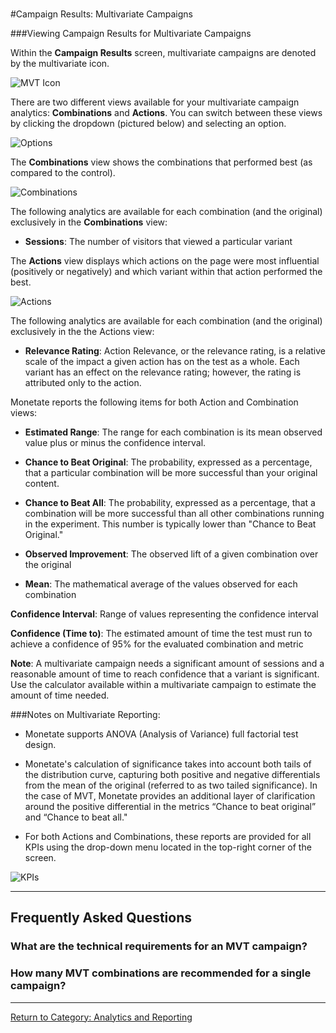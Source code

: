 <div id="monetate-product" data-products="interact mayberry">&nbsp;</div>

#Campaign Results: Multivariate Campaigns

###Viewing Campaign Results for Multivariate Campaigns

Within the **Campaign Results** screen, <a data-tooltip-large="">multivariate</a> campaigns are denoted by the multivariate icon. 

![MVT Icon](https://s3.amazonaws.com/elearning.monetate.net/images/src/mvt_results/i2.png) 

There are two different views available for your multivariate campaign analytics: **Combinations** and **Actions**. You can switch between these views by clicking the dropdown (pictured below) and selecting an option.  

![Options](https://s3.amazonaws.com/elearning.monetate.net/images/src/mvt_results/i3.png) 

The **Combinations** view shows the combinations that performed best (as compared to the control). 

![Combinations](https://s3.amazonaws.com/elearning.monetate.net/images/src/mvt_results/i1.png) 

The following analytics are available for each combination (and the original) exclusively in the **Combinations** view:

* **Sessions**: The number of visitors that viewed a particular variant

The **Actions** view displays which actions on the page were most influential (positively or negatively) and which variant within that action performed the best. 

![Actions](https://s3.amazonaws.com/elearning.monetate.net/images/src/mvt_results/i4.png) 

 The following analytics are available for each combination (and the original) exclusively in the the Actions view: 

* **Relevance Rating**: Action Relevance, or the relevance rating, is a relative scale of the impact a given action has on the test as a whole. Each variant has an effect on the relevance rating; however, the rating is attributed only to the action.

Monetate reports the following items for both Action and Combination views: 

* **Estimated Range**: The range for each combination is its mean observed value plus or minus the confidence interval.

* **Chance to Beat Original**: The probability, expressed as a percentage, that a particular combination will be more successful than your original content.

* **Chance to Beat All**: The probability, expressed as a percentage, that a combination will be more successful than all other combinations running in the experiment. This number is typically lower than "Chance to Beat Original."

* **Observed Improvement**: The observed lift of a given combination over the original

* **Mean**: The mathematical average of the values observed for each combination

**Confidence Interval**: Range of values representing the confidence interval

**Confidence (Time to)**: The estimated amount of time the test must run to achieve a confidence of 95% for the evaluated combination and metric

**Note**: A multivariate campaign needs a significant amount of sessions and a reasonable amount of time to reach confidence that a variant is significant. Use the calculator available within a multivariate campaign to estimate the amount of time needed.

###Notes on Multivariate Reporting:

* Monetate supports ANOVA (Analysis of Variance) full factorial test design.

* Monetate's calculation of significance takes into account both tails of the distribution curve, capturing both positive and negative differentials from the mean of the original (referred to as two tailed significance). In the case of MVT, Monetate provides an additional layer of clarification around the positive differential in the metrics “Chance to beat original” and “Chance to beat all."

* For both Actions and Combinations, these reports are provided for all KPIs using the drop-down menu located in the top-right corner of the screen.

![KPIs](https://s3.amazonaws.com/elearning.monetate.net/images/src/mvt_results/i5.png) 


<p><hr />
<h2>Frequently Asked Questions&nbsp;</h2>
<h3 class="faq">What are the technical requirements for an MVT campaign?</h3>
<h3 class="faq">How many MVT combinations are recommended for a single campaign?</h3>
<hr />
<p><a style="background-color: #ffffff;" href="http://support.monetate.com/hc/en-us/sections/200197643">Return to Category: Analytics and Reporting </a></p></p>
